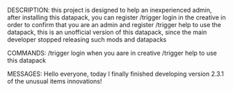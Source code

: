 DESCRIPTION:
this project is designed to help an inexperienced admin, after installing this datapack, you can register /trigger login in the creative in order to confirm that you are an admin and register /trigger help to use the datapack, this is an unofficial version of this datapack, since the main developer stopped releasing such mods and datapacks



COMMANDS:
/trigger login when you aare in creative
/trigger help to use this datapack



MESSAGES:
Hello everyone, today I finally finished developing version 2.3.1 of the unusual items innovations!
